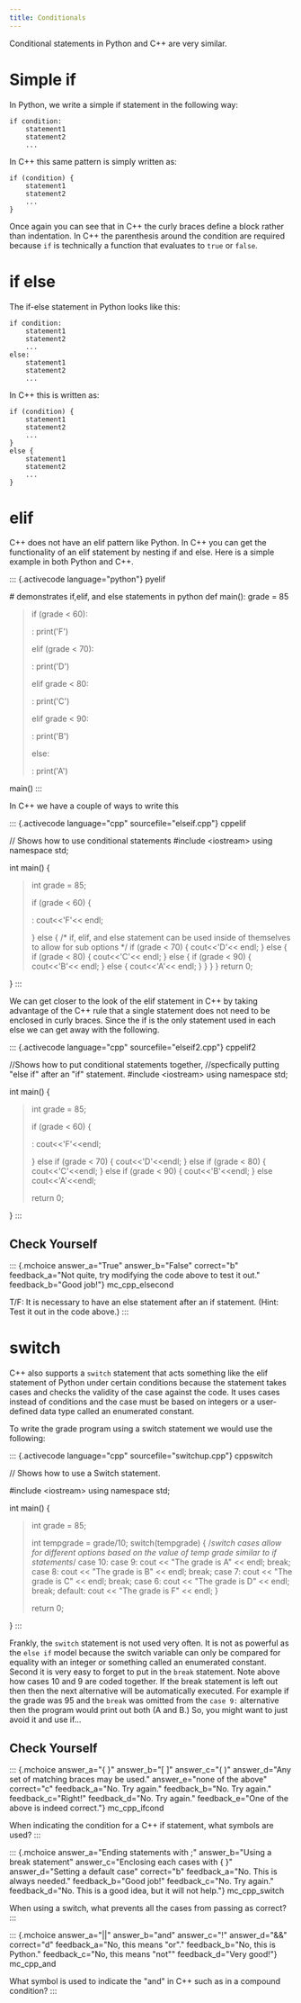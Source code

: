 ```yaml
---
title: Conditionals
---
```


Conditional statements in Python and C++ are very similar.

# Simple if

In Python, we write a simple if statement in the following way:

    if condition:
        statement1
        statement2
        ...

In C++ this same pattern is simply written as:

    if (condition) {
        statement1
        statement2
        ...
    }

Once again you can see that in C++ the curly braces define a block
rather than indentation. In C++ the parenthesis around the condition are
required because `if` is technically a function that evaluates to `true`
or `false`.

# if else

The if-else statement in Python looks like this:

    if condition:
        statement1
        statement2
        ...
    else:
        statement1
        statement2
        ...

In C++ this is written as:

    if (condition) {
        statement1
        statement2
        ...
    } 
    else {
        statement1
        statement2
        ...
    }

# elif

C++ does not have an elif pattern like Python. In C++ you can get the
functionality of an elif statement by nesting if and else. Here is a
simple example in both Python and C++.

::: {.activecode language="python"}
pyelif

\# demonstrates if,elif, and else statements in python def main(): grade
= 85

> if (grade \< 60):
>
> :   print(\'F\')
>
> elif (grade \< 70):
>
> :   print(\'D\')
>
> elif grade \< 80:
>
> :   print(\'C\')
>
> elif grade \< 90:
>
> :   print(\'B\')
>
> else:
>
> :   print(\'A\')

main()
:::

In C++ we have a couple of ways to write this

::: {.activecode language="cpp" sourcefile="elseif.cpp"}
cppelif

// Shows how to use conditional statements \#include \<iostream\> using
namespace std;

int main() {

> int grade = 85;
>
> if (grade \< 60) {
>
> :   cout\<\<\'F\'\<\< endl;
>
> } else { /\* if, elif, and else statement can be used inside of
> themselves to allow for sub options \*/ if (grade \< 70) {
> cout\<\<\'D\'\<\< endl; } else { if (grade \< 80) { cout\<\<\'C\'\<\<
> endl; } else { if (grade \< 90) { cout\<\<\'B\'\<\< endl; } else {
> cout\<\<\'A\'\<\< endl; } } } } return 0;

}
:::

We can get closer to the look of the elif statement in C++ by taking
advantage of the C++ rule that a single statement does not need to be
enclosed in curly braces. Since the if is the only statement used in
each else we can get away with the following.

::: {.activecode language="cpp" sourcefile="elseif2.cpp"}
cppelif2

//Shows how to put conditional statements together, //specfically
putting \"else if\" after an \"if\" statement. \#include \<iostream\>
using namespace std;

int main() {

> int grade = 85;
>
> if (grade \< 60) {
>
> :   cout\<\<\'F\'\<\<endl;
>
> } else if (grade \< 70) { cout\<\<\'D\'\<\<endl; } else if (grade \<
> 80) { cout\<\<\'C\'\<\<endl; } else if (grade \< 90) {
> cout\<\<\'B\'\<\<endl; } else cout\<\<\'A\'\<\<endl;
>
> return 0;

}
:::

## Check Yourself

::: {.mchoice answer_a="True" answer_b="False" correct="b" feedback_a="Not quite, try modifying the code above to test it out." feedback_b="Good job!"}
mc_cpp_elsecond

T/F: It is necessary to have an else statement after an if statement.
(Hint: Test it out in the code above.)
:::

# switch

C++ also supports a `switch` statement that acts something like the elif
statement of Python under certain conditions because the statement takes
cases and checks the validity of the case against the code. It uses
cases instead of conditions and the case must be based on integers or a
user-defined data type called an enumerated constant.

To write the grade program using a switch statement we would use the
following:

::: {.activecode language="cpp" sourcefile="switchup.cpp"}
cppswitch

// Shows how to use a Switch statement.

\#include \<iostream\> using namespace std;

int main() {

> int grade = 85;
>
> int tempgrade = grade/10; switch(tempgrade) { /*switch cases allow for
> different options based on the value of temp grade similar to if
> statements*/ case 10: case 9: cout \<\< \"The grade is A\" \<\< endl;
> break; case 8: cout \<\< \"The grade is B\" \<\< endl; break; case 7:
> cout \<\< \"The grade is C\" \<\< endl; break; case 6: cout \<\< \"The
> grade is D\" \<\< endl; break; default: cout \<\< \"The grade is F\"
> \<\< endl; }
>
> return 0;

}
:::

Frankly, the `switch` statement is not used very often. It is not as
powerful as the `else if` model because the switch variable can only be
compared for equality with an integer or something called an enumerated
constant. Second it is very easy to forget to put in the `break`
statement. Note above how cases 10 and 9 are coded together. If the
break statement is left out then then the next alternative will be
automatically executed. For example if the grade was 95 and the `break`
was omitted from the `case 9:` alternative then the program would print
out both (A and B.) So, you might want to just avoid it and use if\...

## Check Yourself

::: {.mchoice answer_a="{ }" answer_b="[ ]" answer_c="( )" answer_d="Any set of matching braces may be used." answer_e="none of the above" correct="c" feedback_a="No. Try again." feedback_b="No. Try again." feedback_c="Right!" feedback_d="No. Try again." feedback_e="One of the above is indeed correct."}
mc_cpp_ifcond

When indicating the condition for a C++ if statement, what symbols are
used?
:::

::: {.mchoice answer_a="Ending statements with ;" answer_b="Using a break statement" answer_c="Enclosing each cases with { }" answer_d="Setting a default case" correct="b" feedback_a="No. This is always needed." feedback_b="Good job!" feedback_c="No. Try again." feedback_d="No. This is a good idea, but it will not help."}
mc_cpp_switch

When using a switch, what prevents all the cases from passing as
correct?
:::

::: {.mchoice answer_a="||" answer_b="and" answer_c="!" answer_d="&&" correct="d" feedback_a="No, this means \"or\"." feedback_b="No, this is Python." feedback_c="No, this means \"not\"" feedback_d="Very good!"}
mc_cpp_and

What symbol is used to indicate the "and" in C++ such as in a compound
condition?
:::
